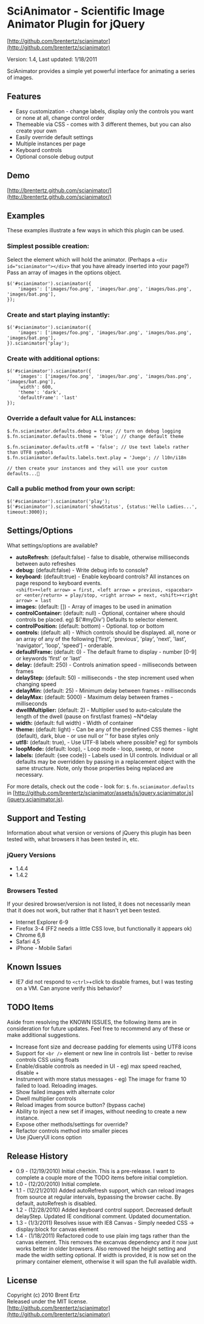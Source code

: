 # SciAnimator - Scientific Image Animator Plugin for jQuery #
[http://github.com/brentertz/scianimator](http://github.com/brentertz/scianimator)

Version: 1.4, Last updated: 1/18/2011

SciAnimator provides a simple yet powerful interface for animating a series of images.

## Features ##
* Easy customization - change labels, display only the controls you want or none at all, change control order
* Themeable via CSS - comes with 3 different themes, but you can also create your own
* Easily override default settings
* Multiple instances per page
* Keyboard controls
* Optional console debug output

## Demo ##

[http://brentertz.github.com/scianimator/](http://brentertz.github.com/scianimator/)

## Examples ##
These examples illustrate a few ways in which this plugin can be used.  

### Simplest possible creation: ###

Select the element which will hold the animator. (Perhaps a `<div id="scianimator"></div>` that you have already inserted into your page?) Pass an array of images in the options object.

	$('#scianimator').scianimator({  
		'images': ['images/foo.png', 'images/bar.png', 'images/bas.png', 'images/bat.png'],  
	});

### Create and start playing instantly: ###

	$('#scianimator').scianimator({  
		'images': ['images/foo.png', 'images/bar.png', 'images/bas.png', 'images/bat.png'],  
	}).scianimator('play');

### Create with additional options: ###

	$('#scianimator').scianimator({  
		'images': ['images/foo.png', 'images/bar.png', 'images/bas.png', 'images/bat.png'],  
		'width': 600,  
		'theme': 'dark',  
		'defaultFrame': 'last'
	});  

### Override a default value for ALL instances: ###

	$.fn.scianimator.defaults.debug = true; // turn on debug logging  
	$.fn.scianimator.defaults.theme = 'blue'; // change default theme  

	$.fn.scianimator.defaults.utf8 = 'false'; // Use text labels rather than UTF8 symbols  
	$.fn.scianimator.defaults.labels.text.play = 'Juego'; // l10n/i18n
	
	// then create your instances and they will use your custom defaults...

### Call a public method from your own script: ###

	$('#scianimator').scianimator('play');  
	$('#scianimator').scianimator('showStatus', {status:'Hello Ladies...', timeout:3000});  

## Settings/Options ##
What settings/options are available?

* <strong>autoRefresh</strong>: (default:false) - false to disable, otherwise milliseconds between auto refreshes
* <strong>debug:</strong> (default:false) - Write debug info to console?
* <strong>keyboard:</strong> (default:true) - Enable keyboard controls? All instances on page respond to keyboard events.  
	`<shift>+<left arrow> = first, <left arrow> = previous, <spacebar> or <enter/return> = play/stop, <right arrow> = next, <shift>+<right arrow> = last`
* <strong>images:</strong> (default: []) - Array of images to be used in animation
* <strong>controlContainer:</strong> (default: null) - Optional, container where should controls be placed. eg) $('#myDiv')  Defaults to selector element.
* <strong>controlPosition:</strong> (default: bottom) - Optional. top or bottom
* <strong>controls:</strong> (default: all) - Which controls should be displayed.  all, none or an array of any of the following ['first', 'previous', 'play', 'next', 'last', 'navigator', 'loop', 'speed'] - orderable. 		
* <strong>defaultFrame:</strong> (default: 0) - The default frame to display - number [0-9] or keywords 'first' or 'last'
* <strong>delay:</strong> (default: 250) - Controls animation speed - milliseconds between frames
* <strong>delayStep:</strong> (default: 50) - milliseconds - the step increment used when changing speed
* <strong>delayMin:</strong> (default: 25) - Minimum delay between frames - milliseconds
* <strong>delayMax:</strong> (default: 5000) - Maximum delay between frames - milliseconds
* <strong>dwellMultiplier:</strong> (default: 2) - Multiplier used to auto-calculate the length of the dwell (pause on first/last frames) ~N*delay
* <strong>width:</strong> (default: full width) - Width of container
* <strong>theme:</strong> (default: light) - Can be any of the predefined CSS themes - light (default), dark, blue - or use null or '' for base styles only
* <strong>utf8:</strong> (default: true), - Use UTF-8 labels where possible? eg) for symbols
* <strong>loopMode:</strong> (default: loop), - Loop mode - loop, sweep, or none		
* <strong>labels:</strong> (default: {see code}) - Labels used in UI controls.  Individual or all defaults may be overridden by passing in a replacement object with the same structure.  Note, only those properties being replaced are necessary.

For more details, check out the code - look for:
`$.fn.scianimator.defaults` in [http://github.com/brentertz/scianimator/assets/js/jquery.scianimator.js](jquery.scianimator.js).

## Support and Testing ##
Information about what version or versions of jQuery this plugin has been tested with, what browsers it has been tested in, etc.

### jQuery Versions ###
* 1.4.4
* 1.4.2

### Browsers Tested ###
If your desired browser/version is not listed, it does not necessarily mean that it does not work, but rather that it hasn't yet been tested.

* Internet Explorer 6-9
* Firefox 3-4 (FF2 needs a little CSS love, but functionally it appears ok)
* Chrome 6,8
* Safari 4,5
* iPhone - Mobile Safari

## Known Issues ##
* IE7 did not respond to `<ctrl>`+click to disable frames, but I was testing on a VM.  Can anyone verify this behavior?	

## TODO Items ##
Aside from resolving the KNOWN ISSUES, the following items are in consideration for future updates.  Feel free to recommend any of these or make additional suggestions.

* Increase font size and decrease padding for elements using UTF8 icons
* Support for `<br />` element or new line in controls list - better to revise controls CSS using floats
* Enable/disable controls as needed in UI - eg) max speed reached, disable +
* Instrument with more status messages - eg) The image for frame 10 failed to load.  Reloading images.
* Show failed images with alternate color
* Dwell multiplier controls
* Reload images from source button? (bypass cache)
* Ability to inject a new set if images, without needing to create a new instance.
* Expose other methods/settings for override?
* Refactor controls method into smaller pieces
* Use jQueryUI icons option

## Release History ##
* 0.9	- (12/19/2010) Initial checkin. This is a pre-release.  I want to complete a couple more of the TODO items before initial completion.
* 1.0	- (12/20/2010) Initial complete.
* 1.1	- (12/21/2010) Added autoRefresh support, which can reload images from source at regular intervals, bypassing the browser cache. By default, autoRefresh is disabled.
* 1.2	- (12/28/2010) Added keyboard control support. Decreased default delayStep. Updated IE conditional comment. Updated documentation.
* 1.3	- (1/3/2011) Resolves issue with IE8 Canvas - Simply needed CSS -> display:block for canvas element
* 1.4	- (1/18/2011) Refactored code to use plain img tags rather than the canvas element.  This removes the excanvas dependency and it now just works better in older browsers.  Also removed the height setting and made the width setting optional. If width is provided, it is now set on the primary container element, otherwise it will span the full available width.

## License ##
Copyright (c) 2010 Brent Ertz  
Released under the MIT license.   
[http://github.com/brentertz/scianimator](http://github.com/brentertz/scianimator)